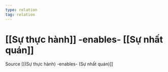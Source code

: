 ```yaml
---
type: relation
tag: relation
---
```

# [[Sự thực hành]] -enables- [[Sự nhất quán]]
Source [[(Sự thực hành) -enables- (Sự nhất quán)]]
